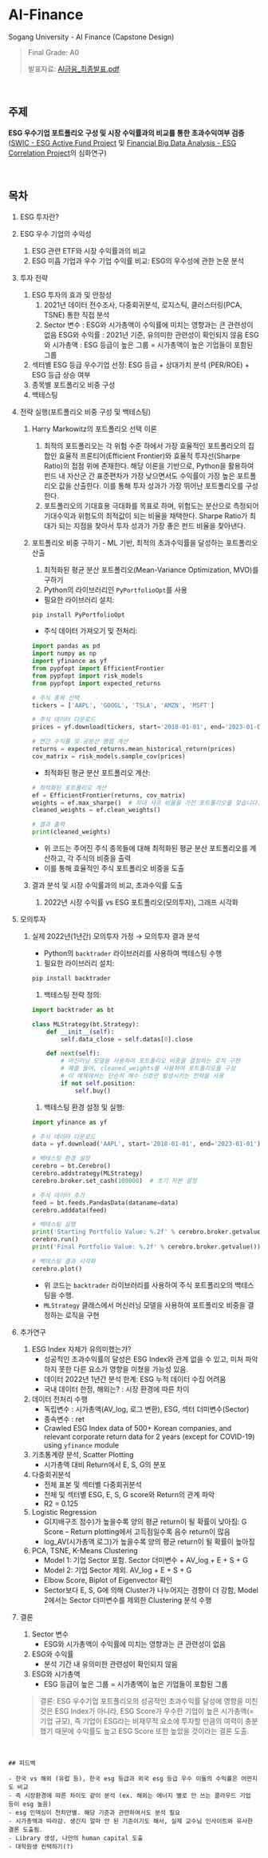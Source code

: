 # AI-Finance
Sogang University - AI Finance (Capstone Design)
> Final Grade: A0
> 
> 발표자료: [AI금융_최종발표.pdf](https://drive.google.com/file/d/1mjXmIR7LGPpoW9KtJJkbiDYgfw9uworg/view?usp=sharing)

<br>

## 주제

**ESG 우수기업 포트폴리오 구성 및 시장 수익률과의 비교를 통한 초과수익여부 검증**
<br>
([SWIC - ESG Active Fund Project](https://github.com/pfcvma/PythonStockTool) 및 [Financial Big Data Analysis - ESG Correlation Project](https://github.com/pfcvma/esg_return_correlation)의 심화연구)

<br>

## 목차

1. ESG 투자란?
2. ESG 우수 기업의 수익성
    1. ESG 관련 ETF와 시장 수익률과의 비교
    2. ESG 미흡 기업과 우수 기업 수익률 비교: ESG의 우수성에 관한 논문 분석
3. 투자 전략
    1. ESG 투자의 효과 및 안정성
        1. 2021년 데이터 전수조사, 다중회귀분석, 로지스틱, 클러스터링(PCA, TSNE) 통한 직접 분석
        2. Sector 변수 : ESG와 시가총액이 수익률에 미치는 영향과는 큰 관련성이 없음
        ESG와 수익률 : 2021년 기준, 유의미한 관련성이 확인되지 않음
        ESG와 시가총액 : ESG 등급이 높은 그룹 = 시가총액이 높은 기업들이 포함된 그룹
    2. 섹터별 ESG 등급 우수기업 선정: ESG 등급 + 상대가치 분석 (PER/ROE) + ESG 등급 상승 여부
    3. 종목별 포트폴리오 비중 구성
    4. 백테스팅
4. 전략 실행(포트폴리오 비중 구성 및 백테스팅)
    1. Harry Markowitz의 포트폴리오 선택 이론
        1. 최적의 포트폴리오는 각 위험 수준 하에서 가장 효율적인 포트폴리오의 집합인 효율적 프론티어(Efficient Frontier)와 효율적 투자선(Sharpe Ratio)의 접점 위에 존재한다. 해당 이론을 기반으로, Python을 활용하여 펀드 내 자산군 간 표준편차가 가장 낮으면서도 수익률이 가장 높은 포트폴리오 값을 산출한다. 이를 통해 투자 성과가 가장 뛰어난 포트폴리오를 구성한다.
        2. 포트폴리오의 기대효용 극대화를 목표로 하며, 위험도는 분산으로 측정되어 기대수익과 위험도의 최적값이 되는 비율을 채택한다. Sharpe Ratio가 최대가 되는 지점을 찾아서 투자 성과가 가장 좋은 펀드 비율을 찾아낸다.
    2. 포트폴리오 비중 구하기 - ML 기반, 최적의 초과수익률을 달성하는 포트폴리오 산출
        1. 최적화된 평균 분산 포트폴리오(Mean-Variance Optimization, MVO)를 구하기
        2. Python의 라이브러리인 `PyPortfolioOpt`를 사용
        - 필요한 라이브러리 설치:
        
        ```python
        pip install PyPortfolioOpt
        ```
        
        - 주식 데이터 가져오기 및 전처리:
        
        ```python
        import pandas as pd
        import numpy as np
        import yfinance as yf
        from pypfopt import EfficientFrontier
        from pypfopt import risk_models
        from pypfopt import expected_returns
        
        # 주식 종목 선택
        tickers = ['AAPL', 'GOOGL', 'TSLA', 'AMZN', 'MSFT']
        
        # 주식 데이터 다운로드
        prices = yf.download(tickers, start='2018-01-01', end='2023-01-01')['Adj Close']
        
        # 연간 수익률 및 공분산 행렬 계산
        returns = expected_returns.mean_historical_return(prices)
        cov_matrix = risk_models.sample_cov(prices)
        ```
        
        - 최적화된 평균 분산 포트폴리오 계산:
        
        ```python
        # 최적화된 포트폴리오 계산
        ef = EfficientFrontier(returns, cov_matrix)
        weights = ef.max_sharpe()  # 최대 샤프 비율을 가진 포트폴리오를 찾습니다.
        cleaned_weights = ef.clean_weights()
        
        # 결과 출력
        print(cleaned_weights)
        ```
        
        - 위 코드는 주어진 주식 종목들에 대해 최적화된 평균 분산 포트폴리오를 계산하고, 각 주식의 비중을 출력
        - 이를 통해 효율적인 주식 포트폴리오 비중을 도출
    3. 결과 분석 및 시장 수익률과의 비교, 초과수익률 도출
        1. 2022년 시장 수익률 vs ESG 포트폴리오(모의투자), 그래프 시각화
5. 모의투자
    1. 실제 2022년(1년간) 모의투자 가정 → 모의투자 결과 분석
        - Python의 `backtrader` 라이브러리를 사용하여 백테스팅 수행
        1. 필요한 라이브러리 설치:
        
        ```python
        pip install backtrader
        ```
        
        1. 백테스팅 전략 정의:
        
        ```python
        import backtrader as bt
        
        class MLStrategy(bt.Strategy):
            def __init__(self):
                self.data_close = self.datas[0].close
        
            def next(self):
                # 머신러닝 모델을 사용하여 포트폴리오 비중을 결정하는 로직 구현
                # 예를 들어, cleaned_weights를 사용하여 포트폴리오를 구성
                # 이 예제에서는 단순히 매수 신호만 발생시키는 전략을 사용
                if not self.position:
                    self.buy()
        
        ```
        
        1. 백테스팅 환경 설정 및 실행:
        
        ```python
        import yfinance as yf
        
        # 주식 데이터 다운로드
        data = yf.download('AAPL', start='2018-01-01', end='2023-01-01')
        
        # 백테스팅 환경 설정
        cerebro = bt.Cerebro()
        cerebro.addstrategy(MLStrategy)
        cerebro.broker.set_cash(100000)  # 초기 자본 설정
        
        # 주식 데이터 추가
        feed = bt.feeds.PandasData(dataname=data)
        cerebro.adddata(feed)
        
        # 백테스팅 실행
        print('Starting Portfolio Value: %.2f' % cerebro.broker.getvalue())
        cerebro.run()
        print('Final Portfolio Value: %.2f' % cerebro.broker.getvalue())
        
        # 백테스팅 결과 시각화
        cerebro.plot()
        
        ```
        
        - 위 코드는 `backtrader` 라이브러리를 사용하여 주식 포트폴리오의 백테스팅을 수행.
        - `MLStrategy` 클래스에서 머신러닝 모델을 사용하여 포트폴리오 비중을 결정하는 로직을 구현
    
6. 추가연구
    1. ESG Index 자체가 유의미했는가?
        - 성공적인 초과수익률의 달성은 ESG Index와 관계 없을 수 있고, 미처 파악하지 못한 다른 요소가 영향을 미쳤을 가능성 있음.
        - 데이터 2022년 1년간 분석 한계: ESG 누적 데이터 수집 어려움
        - 국내 데이터 한정, 해외는? : 시장 환경에 따른 차이
    2. 데이터 전처리 수행
        - 독립변수 : 시가총액(AV_log, 로그 변환), ESG, 섹터 더미변수(Sector)
        - 종속변수 : ret
        - Crawled ESG Index data of 500+ Korean companies, and relevant corporate return data for 2 years (except for COVID-19) using `yfinance` module
    3. 기초통계량 분석, Scatter Plotting
        - 시가총액 대비 Return에서 E, S, G의 분포
    4. 다중회귀분석
        - 전체 표본 및 섹터별 다중회귀분석
        - 전체 및 섹터별 ESG, E, S, G score와 Return의 관계 파악
        - R2 = 0.125
    5. Logistic Regression
        - G(지배구조 점수)가 높을수록 양의 평균 return이 될 확률이 낮아짐: G Score – Return plotting에서 고득점일수록 음수 return이 많음
        - log_AV(시가총액 로그)가 높을수록 양의 평균 return이 될 확률이 높아짐
    6. PCA, TSNE, K-Means Clustering
        - Model 1: 기업 Sector 포함. Sector 더미변수 + AV_log + E + S + G
        - Model 2: 기업 Sector 제외. AV_log + E + S + G
        - Elbow Score, Biplot of Eigenvector 확인
        - Sector보다 E, S, G에 의해 Cluster가 나누어지는 경향이 더 강함, Model 2에서는 Sector 더미변수를 제외한 Clustering 분석 수행

7. 결론
    1. Sector 변수
        - ESG와 시가총액이 수익률에 미치는 영향과는 큰 관련성이 없음
    2. ESG와 수익률
        - 분석 기간 내 유의미한 관련성이 확인되지 않음
    3. ESG와 시가총액
        - ESG 등급이 높은 그룹 = 시가총액이 높은 기업들이 포함된 그룹
    > 결론: ESG 우수기업 포트폴리오의 성공적인 초과수익률 달성에 영향을 미친 것은 ESG Index가 아니라, ESG Score가 우수한 기업이 높은 시가총액(=기업 규모), 즉 기업이 ESG라는 비재무적 요소에 투자할 만큼의 여력이 충분했기 때문에 수익률도 높고 ESG Score 또한 높았을 것이라는 결론 도출.

<br>

    ## 피드백
    
    - 한국 vs 해외 (유럽 등), 한국 esg 등급과 외국 esg 등급 우수 이들의 수익률은 어떤지도 비교
    - 즉 시장환경에 따른 차이도 같이 분석 (ex. 해외는 에너지 별로 안 쓰는 클라우드 기업 등이 esg 높음)
    - esg 인덱싱이 천차만별. 해당 기준과 관련하여서도 분석 필요
    - 시가총액과 따라감. 생긴지 얼마 안 된 기준이기도 해서, 실제 교수님 인사이트와 유사한 결론 도출됨.
    - Library 생성, 나만의 human capital 도출
    - 대학원생 컨택하기(?)
